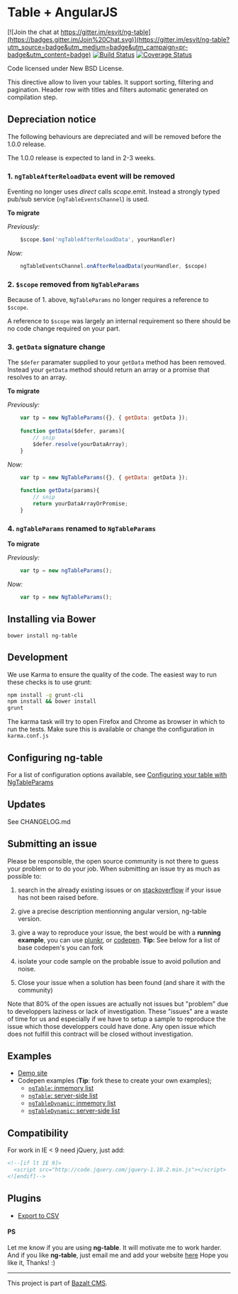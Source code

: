 Table + AngularJS
=================

[![Join the chat at https://gitter.im/esvit/ng-table](https://badges.gitter.im/Join%20Chat.svg)](https://gitter.im/esvit/ng-table?utm_source=badge&utm_medium=badge&utm_campaign=pr-badge&utm_content=badge)
[![Build Status](https://travis-ci.org/esvit/ng-table.svg)](https://travis-ci.org/esvit/ng-table) [![Coverage Status](https://coveralls.io/repos/esvit/ng-table/badge.png)](https://coveralls.io/r/esvit/ng-table)

Code licensed under New BSD License.

This directive allow to liven your tables. It support sorting, filtering and pagination.
Header row with titles and filters automatic generated on compilation step.

## Depreciation notice

The following behaviours are depreciated and will be removed before the 1.0.0 release.

The 1.0.0 release is expected to land in 2-3 weeks.

### 1. `ngTableAfterReloadData` event will be removed

Eventing no longer uses *direct* calls $scope.$emit. Instead a strongly typed pub/sub service (`ngTableEventsChannel`) is used.

**To migrate**

*Previously:*

```js
    $scope.$on('ngTableAfterReloadData', yourHandler)
```

*Now:*

```js
    ngTableEventsChannel.onAfterReloadData(yourHandler, $scope)
```

### 2. `$scope` removed from `NgTableParams`

Because of 1. above, `NgTableParams` no longer requires a reference to `$scope`. 

A reference to `$scope` was largely an internal requirement so there should be no code change required on your part.

### 3. `getData` signature change

The `$defer` paramater supplied to your `getData` method has been removed. Instead your `getData` method should return an array or a promise that resolves to an array.

**To migrate**

*Previously:*

```js
    var tp = new NgTableParams({}, { getData: getData });
    
    function getData($defer, params){
        // snip
        $defer.resolve(yourDataArray);
    }
```

*Now:*

```js
    var tp = new NgTableParams({}, { getData: getData });
    
    function getData(params){
        // snip
        return yourDataArrayOrPromise;
    }
```

### 4. `ngTableParams` renamed to `NgTableParams`

**To migrate**

*Previously:*

```js
    var tp = new ngTableParams();
```

*Now:*

```js
    var tp = new NgTableParams();
```


## Installing via Bower
```
bower install ng-table
```

## Development
We use Karma to ensure the quality of the code. The easiest way to run these checks is to use grunt:

```sh
npm install -g grunt-cli
npm install && bower install
grunt
```

The karma task will try to open Firefox and Chrome as browser in which to run the tests. Make sure this is available or change the configuration in `karma.conf.js`


## Configuring ng-table
For a list of configuration options available, see [Configuring your table with NgTableParams](https://github.com/esvit/ng-table/wiki/Configuring-your-table-with-ngTableParams)


## Updates

See CHANGELOG.md

## Submitting an issue

Please be responsible, the open source community is not there to guess your problem or to do your job. When submitting an issue try as much as possible to:

1. search in the already existing issues or on [stackoverflow](http://stackoverflow.com/questions/tagged/ngtable?sort=newest&pageSize=30) if your issue has not been raised before.

2. give a precise description mentionning angular version, ng-table version.

3. give a way to reproduce your issue, the best would be with a <strong>running example</strong>, you can use [plunkr](http://plnkr.co/), or [codepen](http://codepen.io/). **Tip:** See below for a list of base codepen's you can fork

4. isolate your code sample on the probable issue to avoid pollution and noise.

5. Close your issue when a solution has been found (and share it with the community)

Note that 80% of the open issues are actually not issues but "problem" due to developpers laziness or lack of investigation. These "issues" are a waste of time for us and especially if we have to setup a sample to reproduce the issue which those developpers could have done. Any open issue which does not fulfill this contract will be closed without investigation.


## Examples

* [Demo site](http://ng-table.com/)
* Codepen examples (**Tip**: fork these to create your own examples);
    * [`ngTable`: inmemory list](http://codepen.io/christianacca/pen/VLqVeo?editors=101)
    * [`ngTable`: server-side list](http://codepen.io/christianacca/pen/VLqqjP?editors=101)
    * [`ngTableDynamic`: inmemory list](http://codepen.io/christianacca/pen/jPxgzY?editors=101)
    * [`ngTableDynamic`: server-side list](http://codepen.io/christianacca/pen/JdwwrR/?editors=101)

## Compatibility

For work in IE < 9 need jQuery, just add:
```html
<!--[if lt IE 9]>
  <script src="http://code.jquery.com/jquery-1.10.2.min.js"></script>
<![endif]-->
```

## Plugins

* [Export to CSV](https://github.com/esvit/ng-table-export)

#### PS
Let me know if you are using **ng-table**. It will motivate me to work harder.
And if you like **ng-table**, just email me and add your website [here](http://bazalt-cms.com/ng-table/who-is-using)
Hope you like it, Thanks! :)

---

This project is part of [Bazalt CMS](http://bazalt-cms.com/).
